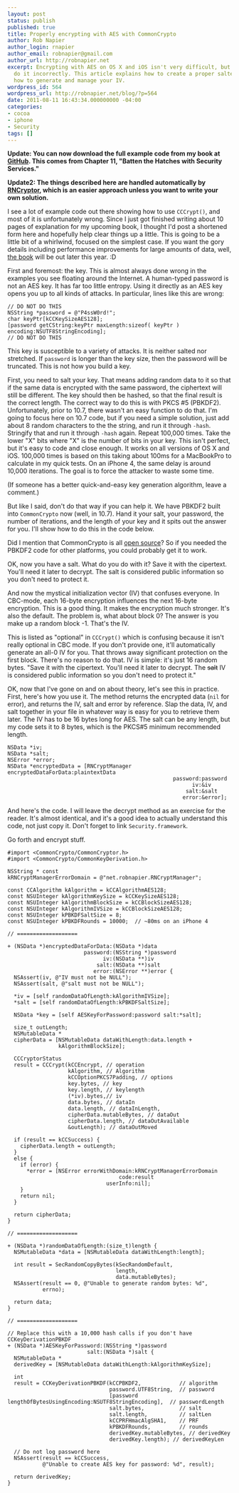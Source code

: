 ```yaml
---
layout: post
status: publish
published: true
title: Properly encrypting with AES with CommonCrypto
author: Rob Napier
author_login: rnapier
author_email: robnapier@gmail.com
author_url: http://robnapier.net
excerpt: Encrypting with AES on OS X and iOS isn't very difficult, but most examples
  do it incorrectly. This article explains how to create a proper salted key, and
  how to generate and manage your IV.
wordpress_id: 564
wordpress_url: http://robnapier.net/blog/?p=564
date: 2011-08-11 16:43:34.000000000 -04:00
categories:
- cocoa
- iphone
- Security
tags: []
---
```

<strong>Update: You can now download the full example code from my book at <a href="https://github.com/rnapier/ios5ptl/tree/master/ch11/CryptPic/CryptPic">GitHub</a>. This comes from Chapter 11, "Batten the Hatches with Security Services."</strong>

<strong>Update2: The things described here are handled automatically by <a href="https://github.com/rnapier/RNCryptor" target="_blank">RNCryptor</a>, which is an easier approach unless you want to write your own solution.</strong>

I see a lot of example code out there showing how to use `CCCrypt()`, and most of it is unfortunately wrong. Since I just got finished writing about 10 pages of explanation for my upcoming book, I thought I'd post a shortened form here and hopefully help clear things up a little. This is going to be a little bit of a whirlwind, focused on the simplest case. If you want the gory details including performance improvements for large amounts of data, well, <a href="http://www.wiley.com/WileyCDA/WileyTitle/productCd-1119961327.html">the book</a> will be out later this year. :D

<!-- more -->

First and foremost: the key. This is almost always done wrong in the examples you see floating around the Internet. A human-typed password is not an AES key. It has far too little entropy. Using it directly as an AES key opens you up to all kinds of attacks. In particular, lines like this are wrong:

    // DO NOT DO THIS
    NSString *password = @"P4ssW0rd!";
    char keyPtr[kCCKeySizeAES128];
    [password getCString:keyPtr maxLength:sizeof( keyPtr ) encoding:NSUTF8StringEncoding];
    // DO NOT DO THIS

This key is susceptible to a variety of attacks. It is neither salted nor stretched. If `password` is longer than the key size, then the password will be truncated. This is not how you build a key.

First, you need to salt your key. That means adding random data to it so that if the same data is encrypted with the same password, the ciphertext will still be different. The key should then be hashed, so that the final result is the correct length. The correct way to do this is with PKCS #5 (PBKDF2). Unfortunately, prior to 10.7, there wasn't an easy function to do that. I'm going to focus here on 10.7 code, but if you need a simple solution, just add about 8 random characters to the the string, and run it through `-hash`. Stringify that and run it through `-hash` again. Repeat 100,000 times. Take the lower "X" bits where "X" is the number of bits in your key. This isn't perfect, but it's easy to code and close enough. It works on all versions of OS X and iOS. 100,000 times is based on this taking about 100ms for a MacBookPro to calculate in my quick tests. On an iPhone 4, the same delay is around 10,000 iterations. The goal is to force the attacker to waste some time.

(If someone has a better quick-and-easy key generation algorithm, leave a comment.)

But like I said, don't do that way if you can help it. We have PBKDF2 built into `CommonCrypto` now (well, in 10.7). Hand it your salt, your password, the number of iterations, and the length of your key and it spits out the answer for you. I'll show how to do this in the code below.

Did I mention that CommonCrypto is all <a href="http://opensource.apple.com/source/CommonCrypto">open source</a>? So if you needed the PBKDF2 code for other platforms, you could probably get it to work.

OK, now you have a salt. What do you do with it? Save it with the cipertext. You'll need it later to decrypt. The salt is considered public information so you don't need to protect it.

And now the mystical initialization vector (IV) that confuses everyone. In CBC-mode, each 16-byte encryption influences the next 16-byte encryption. This is a good thing. It makes the encryption much stronger. It's also the default. The problem is, what about block 0? The answer is you make up a random block -1. That's the IV.

This is listed as "optional" in `CCCrypt()` which is confusing because it isn't really optional in CBC mode. If you don't provide one, it'll automatically generate an all-0 IV for you. That throws away significant protection on the first block. There's no reason to do that. IV is simple: it's just 16 random bytes. "Save it with the cipertext. You'll need it later to decrypt. The <strike>salt</strike> IV is considered public information so you don't need to protect it."

OK, now that I've gone on and on about theory, let's see this in practice. First, here's how you use it. The method returns the encrypted data (`nil` for error), and returns the IV, salt and error by reference. Slap the data, IV, and salt together in your file in whatever way is easy for you to retrieve them later. The IV has to be 16 bytes long for AES. The salt can be any length, but my code sets it to 8 bytes, which is the PKCS#5 minimum recommended length.

    NSData *iv;
    NSData *salt;
    NSError *error;
    NSData *encryptedData = [RNCryptManager encryptedDataForData:plaintextData
                                                        password:password
                                                              iv:&iv
                                                            salt:&salt
                                                           error:&error];

And here's the code. I will leave the decrypt method as an exercise for the reader. It's almost identical, and it's a good idea to actually understand this code, not just copy it. Don't forget to link `Security.framework`.

Go forth and encrypt stuff.

    #import <CommonCrypto/CommonCryptor.h>
    #import <CommonCrypto/CommonKeyDerivation.h>

    NSString * const
    kRNCryptManagerErrorDomain = @"net.robnapier.RNCryptManager";

    const CCAlgorithm kAlgorithm = kCCAlgorithmAES128;
    const NSUInteger kAlgorithmKeySize = kCCKeySizeAES128;
    const NSUInteger kAlgorithmBlockSize = kCCBlockSizeAES128;
    const NSUInteger kAlgorithmIVSize = kCCBlockSizeAES128;
    const NSUInteger kPBKDFSaltSize = 8;
    const NSUInteger kPBKDFRounds = 10000;  // ~80ms on an iPhone 4

    // ===================

    + (NSData *)encryptedDataForData:(NSData *)data
                            password:(NSString *)password
                                  iv:(NSData **)iv
                                salt:(NSData **)salt
                               error:(NSError **)error {
      NSAssert(iv, @"IV must not be NULL");
      NSAssert(salt, @"salt must not be NULL");
      
      *iv = [self randomDataOfLength:kAlgorithmIVSize];
      *salt = [self randomDataOfLength:kPBKDFSaltSize];
      
      NSData *key = [self AESKeyForPassword:password salt:*salt];
      
      size_t outLength;
      NSMutableData *
      cipherData = [NSMutableData dataWithLength:data.length +
                    kAlgorithmBlockSize];

      CCCryptorStatus
      result = CCCrypt(kCCEncrypt, // operation
                       kAlgorithm, // Algorithm
                       kCCOptionPKCS7Padding, // options
                       key.bytes, // key
                       key.length, // keylength
                       (*iv).bytes,// iv
                       data.bytes, // dataIn
                       data.length, // dataInLength,
                       cipherData.mutableBytes, // dataOut
                       cipherData.length, // dataOutAvailable
                       &outLength); // dataOutMoved

      if (result == kCCSuccess) {
        cipherData.length = outLength;
      }
      else {
        if (error) {
          *error = [NSError errorWithDomain:kRNCryptManagerErrorDomain
                                       code:result
                                   userInfo:nil];
        }
        return nil;
      }
      
      return cipherData;
    }

    // ===================

    + (NSData *)randomDataOfLength:(size_t)length {
      NSMutableData *data = [NSMutableData dataWithLength:length];
      
      int result = SecRandomCopyBytes(kSecRandomDefault, 
                                      length,
                                      data.mutableBytes);
      NSAssert(result == 0, @"Unable to generate random bytes: %d",
               errno);
      
      return data;
    }

    // ===================

    // Replace this with a 10,000 hash calls if you don't have CCKeyDerivationPBKDF
    + (NSData *)AESKeyForPassword:(NSString *)password 
                             salt:(NSData *)salt {
      NSMutableData *
      derivedKey = [NSMutableData dataWithLength:kAlgorithmKeySize];
      
      int 
      result = CCKeyDerivationPBKDF(kCCPBKDF2,            // algorithm
                                    password.UTF8String,  // password
                                    [password lengthOfBytesUsingEncoding:NSUTF8StringEncoding],  // passwordLength
                                    salt.bytes,           // salt
                                    salt.length,          // saltLen
                                    kCCPRFHmacAlgSHA1,    // PRF
                                    kPBKDFRounds,         // rounds
                                    derivedKey.mutableBytes, // derivedKey
                                    derivedKey.length); // derivedKeyLen
      
      // Do not log password here
      NSAssert(result == kCCSuccess,
               @"Unable to create AES key for password: %d", result);
      
      return derivedKey;
    }
